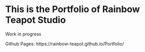 <h1> This is the Portfolio of Rainbow Teapot Studio </h1>
  
  <p> Work in progress</p>
  <p> Github Pages: https://rainbow-teapot.github.io/Portfolio/ </p>
